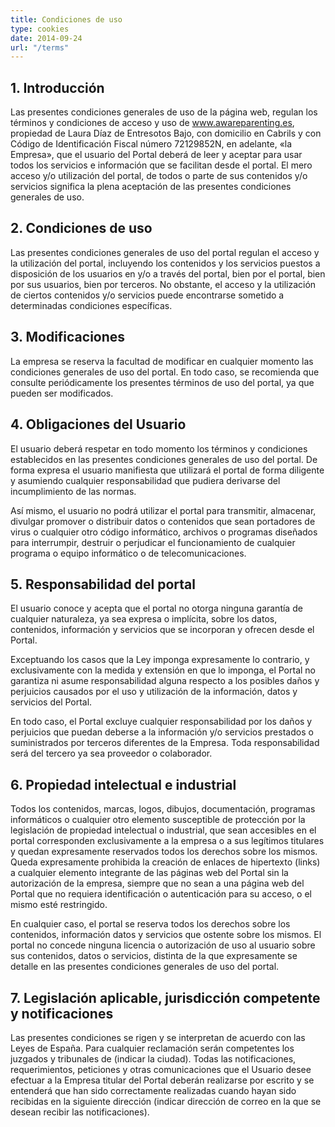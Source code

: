 ```yaml
---
title: Condiciones de uso
type: cookies
date: 2014-09-24
url: "/terms"
---
```

## 1. Introducción

Las presentes condiciones generales de uso de la página web, regulan los términos y condiciones de acceso y uso de www.awareparenting.es, propiedad de Laura Díaz de Entresotos Bajo, con domicilio en Cabrils y con Código de Identificación Fiscal número 72129852N, en adelante, «la Empresa», que el usuario del Portal deberá de leer y aceptar para usar todos los servicios e información que se facilitan desde el portal. El mero acceso y/o utilización del portal, de todos o parte de sus contenidos y/o servicios significa la plena aceptación de las presentes condiciones generales de uso. 

## 2. Condiciones de uso

Las presentes condiciones generales de uso del portal regulan el acceso y la utilización del portal, incluyendo los contenidos y los servicios puestos a disposición de los usuarios en y/o a través del portal, bien por el portal, bien por sus usuarios, bien por terceros. No obstante, el acceso y la utilización de ciertos contenidos y/o servicios puede encontrarse sometido a determinadas condiciones específicas.

## 3.   Modificaciones

La empresa se reserva la facultad de modificar en cualquier momento las condiciones generales de uso del portal. En todo caso, se recomienda que consulte periódicamente los presentes términos de uso del portal, ya que pueden ser modificados.

## 4. Obligaciones del Usuario

El usuario deberá respetar en todo momento los términos y condiciones establecidos en las presentes condiciones generales de uso del portal. De forma expresa el usuario manifiesta que utilizará el portal de forma diligente y asumiendo cualquier responsabilidad que pudiera derivarse del incumplimiento de las normas.

Así mismo, el usuario no podrá utilizar el portal para transmitir, almacenar, divulgar promover o distribuir datos o contenidos que sean portadores de virus o cualquier otro código informático, archivos o programas diseñados para interrumpir, destruir o perjudicar el funcionamiento de cualquier programa o equipo informático o de telecomunicaciones.

## 5. Responsabilidad del portal

El usuario conoce y acepta que el portal no otorga ninguna garantía de cualquier naturaleza, ya sea expresa o implícita, sobre los datos, contenidos, información y servicios que se incorporan y ofrecen desde el Portal.

Exceptuando los casos que la Ley imponga expresamente lo contrario, y exclusivamente con la medida y extensión en que lo imponga, el Portal no garantiza ni asume responsabilidad alguna respecto a los posibles daños y perjuicios causados por el uso y utilización de la información, datos y servicios del Portal.

En todo caso, el Portal excluye cualquier responsabilidad por los daños y perjuicios que puedan deberse a la información y/o servicios prestados o suministrados por terceros diferentes de la Empresa. Toda responsabilidad será del tercero ya sea proveedor o colaborador.

## 6. Propiedad intelectual e industrial

Todos los contenidos, marcas, logos, dibujos, documentación, programas informáticos o cualquier otro elemento susceptible de protección por la legislación de propiedad intelectual o industrial, que sean accesibles en el portal corresponden exclusivamente a la empresa o a sus legítimos titulares y quedan expresamente reservados todos los derechos sobre los mismos. Queda expresamente prohibida la creación de enlaces de hipertexto (links) a cualquier elemento integrante de las páginas web del Portal sin la autorización de la empresa, siempre que no sean a una página web del Portal que no requiera identificación o autenticación para su acceso, o el mismo esté restringido.

En cualquier caso, el portal se reserva todos los derechos sobre los contenidos, información datos y servicios que ostente sobre los mismos. El portal no concede ninguna licencia o autorización de uso al usuario sobre sus contenidos, datos o servicios, distinta de la que expresamente se detalle en las presentes condiciones generales de uso del portal.

## 7. Legislación aplicable, jurisdicción competente y notificaciones

Las presentes condiciones se rigen y se interpretan de acuerdo con las Leyes de España. Para cualquier reclamación serán competentes los juzgados y tribunales de (indicar la ciudad). Todas las notificaciones, requerimientos, peticiones y otras comunicaciones que el Usuario desee efectuar a la Empresa titular del Portal deberán realizarse por escrito y se entenderá que han sido correctamente realizadas cuando hayan sido recibidas en la siguiente dirección (indicar dirección de correo en la que se desean recibir las notificaciones).